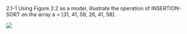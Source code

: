 2.1-1
Using Figure 2.2 as a model, illustrate the operation of INSERTION-SORT on the
array a = [31, 41, 59, 26, 41, 58].

![]('/home/khasanovich_01/Documents/answer.jpg')